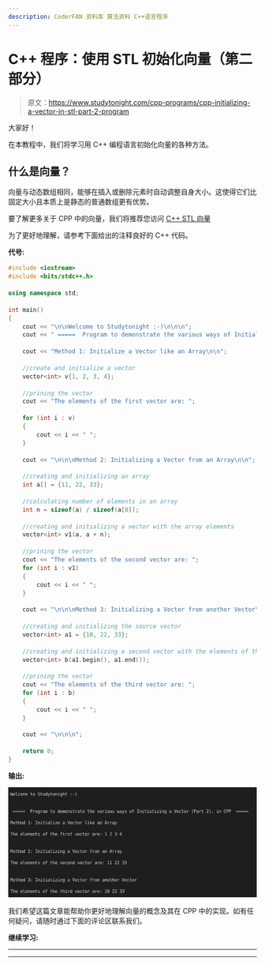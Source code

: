 ```yaml
---
description: CoderFAN 资料库 算法资料 C++语言程序
---
```


# C++ 程序：使用 STL 初始化向量（第二部分）

> 原文：<https://www.studytonight.com/cpp-programs/cpp-initializing-a-vector-in-stl-part-2-program>

大家好！

在本教程中，我们将学习用 C++ 编程语言初始化向量的各种方法。

## 什么是向量？

向量与动态数组相同，能够在插入或删除元素时自动调整自身大小。这使得它们比固定大小且本质上是静态的普通数组更有优势。

要了解更多关于 CPP 中的向量，我们将推荐您访问 [C++ STL 向量](https://www.studytonight.com/cpp/stl/stl-container-vector)

为了更好地理解，请参考下面给出的注释良好的 C++ 代码。

**代号:**

```cpp
#include <iostream>
#include <bits/stdc++.h>

using namespace std;

int main()
{
    cout << "\n\nWelcome to Studytonight :-)\n\n\n";
    cout << " =====  Program to demonstrate the various ways of Initializing a Vector (Part 2), in CPP  ===== \n\n";

    cout << "Method 1: Initialize a Vector like an Array\n\n";

    //create and initialize a vector
    vector<int> v{1, 2, 3, 4};

    //prining the vector
    cout << "The elements of the first vector are: ";

    for (int i : v)
    {
        cout << i << " ";
    }

    cout << "\n\n\nMethod 2: Initializing a Vector from an Array\n\n";

    //creating and initializing an array
    int a[] = {11, 22, 33};

    //calculating number of elements in an array
    int n = sizeof(a) / sizeof(a[0]);

    //creating and initializing a vector with the array elements
    vector<int> v1(a, a + n);

    //prining the vector
    cout << "The elements of the second vector are: ";
    for (int i : v1)
    {
        cout << i << " ";
    }

    cout << "\n\n\nMethod 3: Initializing a Vector from another Vector\n\n";

    //creating and initializing the source vector
    vector<int> a1 = {10, 22, 33};

    //creating and initializing a second vector with the elements of the first vector
    vector<int> b(a1.begin(), a1.end());

    //prining the vector
    cout << "The elements of the third vector are: ";
    for (int i : b)
    {
        cout << i << " ";
    }

    cout << "\n\n\n";

    return 0;
} 
```

**输出:**

![C++ Vector Initialization  part 2](img/0cb0c4726f7dbfef1aca8b061e32c97f.png)

我们希望这篇文章能帮助你更好地理解向量的概念及其在 CPP 中的实现。如有任何疑问，请随时通过下面的评论区联系我们。

**继续学习:**

* * *

* * *